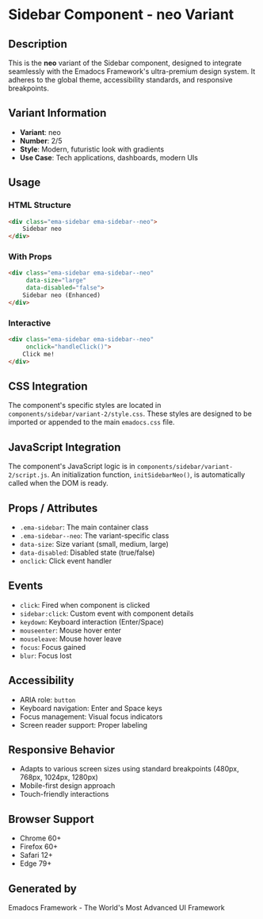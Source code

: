 # Sidebar Component - neo Variant

## Description
This is the **neo** variant of the Sidebar component, designed to integrate seamlessly with the Emadocs Framework's ultra-premium design system. It adheres to the global theme, accessibility standards, and responsive breakpoints.

## Variant Information
- **Variant**: neo
- **Number**: 2/5
- **Style**: Modern, futuristic look with gradients
- **Use Case**: Tech applications, dashboards, modern UIs

## Usage

### HTML Structure
```html
<div class="ema-sidebar ema-sidebar--neo">
    Sidebar neo
</div>
```

### With Props
```html
<div class="ema-sidebar ema-sidebar--neo" 
     data-size="large" 
     data-disabled="false">
    Sidebar neo (Enhanced)
</div>
```

### Interactive
```html
<div class="ema-sidebar ema-sidebar--neo" 
     onclick="handleClick()">
    Click me!
</div>
```

## CSS Integration
The component's specific styles are located in `components/sidebar/variant-2/style.css`. These styles are designed to be imported or appended to the main `emadocs.css` file.

## JavaScript Integration
The component's JavaScript logic is in `components/sidebar/variant-2/script.js`. An initialization function, `initSidebarNeo()`, is automatically called when the DOM is ready.

## Props / Attributes
- `.ema-sidebar`: The main container class
- `.ema-sidebar--neo`: The variant-specific class
- `data-size`: Size variant (small, medium, large)
- `data-disabled`: Disabled state (true/false)
- `onclick`: Click event handler

## Events
- `click`: Fired when component is clicked
- `sidebar:click`: Custom event with component details
- `keydown`: Keyboard interaction (Enter/Space)
- `mouseenter`: Mouse hover enter
- `mouseleave`: Mouse hover leave
- `focus`: Focus gained
- `blur`: Focus lost

## Accessibility
- ARIA role: `button`
- Keyboard navigation: Enter and Space keys
- Focus management: Visual focus indicators
- Screen reader support: Proper labeling

## Responsive Behavior
- Adapts to various screen sizes using standard breakpoints (480px, 768px, 1024px, 1280px)
- Mobile-first design approach
- Touch-friendly interactions

## Browser Support
- Chrome 60+
- Firefox 60+
- Safari 12+
- Edge 79+

## Generated by
Emadocs Framework - The World's Most Advanced UI Framework
